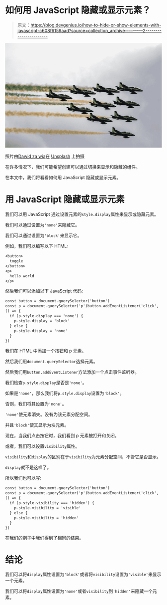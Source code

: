 # 如何用 JavaScript 隐藏或显示元素？

> 原文：<https://blog.devgenius.io/how-to-hide-or-show-elements-with-javascript-c608f6159aad?source=collection_archive---------2----------------------->

![](img/e5e7c76bce2cd4d469505b6ba40a1e5b.png)

照片由[Dawid za wia](https://unsplash.com/@davealmine?utm_source=medium&utm_medium=referral)在 [Unsplash](https://unsplash.com?utm_source=medium&utm_medium=referral) 上拍摄

在许多情况下，我们可能希望创建可以通过切换来显示和隐藏的组件。

在本文中，我们将看看如何用 JavaScript 隐藏或显示元素。

# 用 JavaScript 隐藏或显示元素

我们可以用 JavaScript 通过设置元素的`style.display`属性来显示或隐藏元素。

我们可以通过设置为`'none'`来隐藏它。

我们可以通过设置为`'block'`来显示它。

例如，我们可以编写以下 HTML:

```
<button>
  toggle
</button>
<p>
  hello world
</p>
```

然后我们可以添加以下 JavaScript 代码:

```
const button = document.querySelector('button')
const p = document.querySelector('p')button.addEventListener('click', () => {
  if (p.style.display === 'none') {
    p.style.display = 'block'
  } else {
    p.style.display = 'none'
  }
})
```

我们在 HTML 中添加一个按钮和 p 元素。

然后我们用`document.querySelector`选择元素。

然后我们用`button.addEventListener`方法添加一个点击事件监听器。

我们检查`p.style.display`是否是`'none'`。

如果是`'none'`，那么我们将`p.style.display`设置为`'block'`。

否则，我们将其设置为`'none'`。

`'none'`使元素消失。没有为该元素分配空间。

并且`'block'`使其显示为块元素。

现在，当我们点击按钮时，我们看到 p 元素被打开和关闭。

或者，我们可以设置`visibility`属性。

`visibility`和`display`的区别在于`visibility`为元素分配空间，不管它是否显示。

`display`就不是这样了。

所以我们也可以写:

```
const button = document.querySelector('button')
const p = document.querySelector('p')button.addEventListener('click', () => {
  if (p.style.visibility === 'hidden') {
    p.style.visibility = 'visible'
  } else {
    p.style.visibility = 'hidden'
  }
})
```

在我们的例子中我们得到了相同的结果。

# 结论

我们可以将`display`属性设置为`'block'`或者将`visibility`设置为`'visible'`来显示一个元素。

我们可以将`display`属性设置为`'none'`或者`visibility`到`'hidden'`来隐藏一个元素。